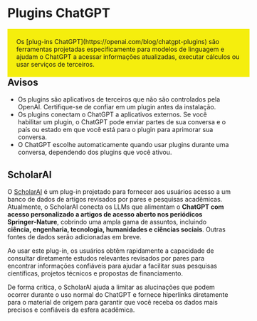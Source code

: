 # Plugins ChatGPT

<div style="width:100%; float:left; background-color:#f5ee0d; padding:20px; margin: 0; margin-bottopn:20px;">Os [plug-ins ChatGPT](https://openai.com/blog/chatgpt-plugins) são ferramentas projetadas especificamente para modelos de linguagem e ajudam o ChatGPT a acessar informações atualizadas, executar cálculos ou usar serviços de terceiros.</div>

## Avisos
- Os plugins são aplicativos de terceiros que não são controlados pela OpenAI. Certifique-se de confiar em um plugin antes da instalação.
- Os plugins conectam o ChatGPT a aplicativos externos. Se você habilitar um plugin, o ChatGPT pode enviar partes de sua conversa e o país ou estado em que você está para o plugin para aprimorar sua conversa.
- O ChatGPT escolhe automaticamente quando usar plugins durante uma conversa, dependendo dos plugins que você ativou.

## ScholarAI

O [ScholarAI](https://www.linkedin.com/company/scholar-ai/) é um plug-in projetado para fornecer aos usuários acesso a um banco de dados de artigos revisados por pares e pesquisas acadêmicas. Atualmente, o ScholarAI conecta os LLMs que alimentam o **ChatGPT com acesso personalizado a artigos de acesso aberto nos periódicos Springer-Nature**, cobrindo uma ampla gama de assuntos, incluindo **ciência, engenharia, tecnologia, humanidades e ciências sociais**. Outras fontes de dados serão adicionadas em breve.

Ao usar este plug-in, os usuários obtêm rapidamente a capacidade de consultar diretamente estudos relevantes revisados por pares para encontrar informações confiáveis para ajudar a facilitar suas pesquisas científicas, projetos técnicos e propostas de financiamento. 

De forma crítica, o ScholarAI ajuda a limitar as alucinações que podem ocorrer durante o uso normal do ChatGPT e fornece hiperlinks diretamente para o material de origem para garantir que você receba os dados mais precisos e confiáveis da esfera acadêmica.
